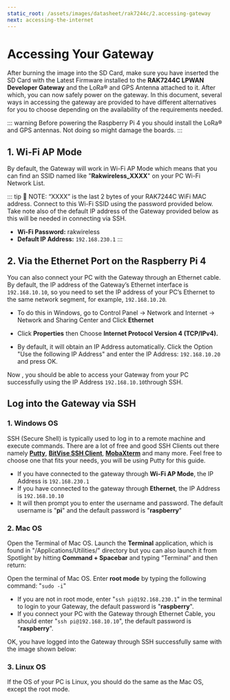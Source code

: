 ```yaml
---
static_root: /assets/images/datasheet/rak7244c/2.accessing-gateway
next: accessing-the-internet
---
```


# Accessing Your Gateway

After burning the image into the SD Card, make sure you have inserted the SD Card with the Latest Firmware installed to the **RAK7244C LPWAN** **Developer Gateway** and the LoRa® and GPS Antenna attached to it. After which, you can now safely power on the gateway. In this document, several ways in accessing the gateway are provided to have different alternatives for you to choose depending on the availability of the requirements needed.

::: warning
 Before powering the Raspberry Pi 4 you should install the LoRa® and GPS antennas. Not doing so might damage the boards.
:::

## 1. Wi-Fi AP Mode

By default, the Gateway will work in Wi-Fi AP Mode which means that you can find an SSID named like "**Rakwireless_XXXX**" on your PC Wi-Fi Network List.

<rk-img
  :src="`${$frontmatter.static_root}/1.lz4jkwc4hc5bulz0tial.jpg`"
  width="100%"
  figure-number="1"
  caption="RAKWireless Access Point"
/>

::: tip 📝 NOTE:
 “XXXX” is the last 2 bytes of your RAK7244C WiFi MAC address. Connect to this Wi-Fi SSID using the password provided below. Take note also of the default IP address of the Gateway provided below as this will be needed in connecting via SSH.

- **Wi-Fi Password:** rakwireless
- **Default IP Address:** `192.168.230.1`
  :::

## 2. Via the Ethernet Port on the Raspberry Pi 4

You can also connect your PC with the Gateway through an Ethernet cable. By default, the IP address of the Gateway’s Ethernet interface is `192.168.10.10`, so you need to set the IP address of your PC’s Ethernet to the same network segment, for example, `192.168.10.20`_._

- To do this in Windows, go to Control Panel -> Network and Internet -> Network and Sharing Center and Click **Ethernet**

<rk-img
  :src="`${$frontmatter.static_root}/2.em5xb92hmbrbk6l0k8ta.png`"
  width="100%"
  figure-number="2"
  caption="Network and Sharing Center"
/>

- Click **Properties** then Choose **Internet Protocol Version 4 (TCP/IPv4).**

<rk-img
  :src="`${$frontmatter.static_root}/3.q1fuiang2vcayglvgirm.jpg`"
  width="100%"
  figure-number="3"
  caption="Ethernet Properties"
/>

- By default, it will obtain an IP Address automatically. Click the Option "Use the following IP Address" and enter the IP Address: `192.168.10.20` and press OK.

<rk-img
  :src="`${$frontmatter.static_root}/4.qdbxt5z0vcc0xuv6kjie.jpg`"
  width="100%"
  figure-number="4"
  caption="TCP/IPv4 Properties"
/>

Now , you should be able to access your Gateway from your PC successfully using the IP Address `192.168.10.10`through SSH.

## Log into the Gateway via SSH

### 1. Windows OS

SSH (Secure Shell) is typically used to log in to a remote machine and execute commands. There are a lot of free and good SSH Clients out there namely [**Putty**](https://www.chiark.greenend.org.uk/~sgtatham/putty/latest.html), [**BitVise SSH Client**](https://www.bitvise.com/ssh-client-download), [**MobaXterm**](https://mobaxterm.mobatek.net/) and many more. Feel free to choose one that fits your needs, you will be using Putty for this guide.

<rk-img
  :src="`${$frontmatter.static_root}/5.o9zqtf7g3e8ortdutvtd.png`"
  width="70%"
  figure-number="5"
  caption="Putty Software for SSH in Windows"
/>

- If you have connected to the gateway through **Wi-Fi AP Mode**, the IP Address is `192.168.230.1`
- If you have connected to the gateway through **Ethernet**, the IP Address is `192.168.10.10`
- It will then prompt you to enter the username and password. The default username is "**pi**" and the default password is "**raspberry**"

<rk-img
  :src="`${$frontmatter.static_root}/6.wzhirj41gxy8gnjgm0xy.png`"
  width="100%"
  figure-number="6"
  caption="Command line after log in"
/>

### 2. Mac OS

Open the Terminal of Mac OS. Launch the **Terminal** application, which is found in "/Applications/Utilities/" directory but you can also launch it from Spotlight by hitting **Command + Spacebar** and typing “Terminal” and then return:

<rk-img
  :src="`${$frontmatter.static_root}/7.ml30pbgwlefwpd72liak.jpg`"
  width="100%"
  figure-number="7"
  caption="Opening Terminal in Mac OS"
/>

Open the terminal of Mac OS. Enter **root mode** by typing the following command: "`sudo -i`"

<rk-img
  :src="`${$frontmatter.static_root}/8.nwmfjgjta9pulz2ztcns.jpg`"
  width="100%"
  figure-number="8"
  caption="SSH in Mac OS"
/>

- If you are not in root mode, enter "`ssh pi@192.168.230.1`" in the terminal to login to your Gateway, the default password is "**raspberry**".
- If you connect your PC with the Gateway through Ethernet Cable, you should enter "`ssh pi@192.168.10.10`", the default password is "**raspberry**".

OK, you have logged into the Gateway through SSH successfully same with the image shown below:

<rk-img
  :src="`${$frontmatter.static_root}/9.ke0ouxpmixgalqyu5cgk.jpg`"
  width="100%"
  figure-number="9"
  caption="Log-in Successful Notification"
/>

### 3. Linux OS

If the OS of your PC is Linux, you should do the same as the Mac OS, except the root mode.
